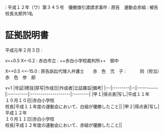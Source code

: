 <!--
[Word形式ファイルの作成方法]
python3 makdo-md2docx.py shoko.md shoko.docx
-->

: 平成１２年（ワ）第３４５号　優勝旗引渡請求事件
: 原告　運動会赤組
: 被告　校長太郎外1名

# 証拠説明書

平成元年２月３日 :

v=+0.5 X=-0.2
: 赤白市立
: ++赤白小学校裁判所++　御中

X=+0.5 <=-15.0
: 原告訴訟代理人弁護士　　赤　色　弐　子
: 　　　同（担当）　　　　赤　色　参　郎

v=1
|号証|標目|原写|作成日|作成者|立証趣旨|備考|
|:--|:--------|:-:|:----------|:----------|:--------------------|:--------|
|甲１|得点表|写し|平成１１年<br>１０月１０日|赤白小学校<br>校長|平成１１年度の運動会において、白組が優勝したこと||
|甲２|得点表|写し|平成１２年<br>１０月１１日|赤白小学校<br>校長|平成１２年度の運動会において、赤組が優勝したこと||


